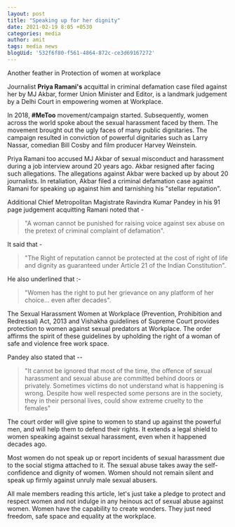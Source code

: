 ```yaml
---
layout: post
title: "Speaking up for her dignity"
date: 2021-02-19 8:05 +0530
categories: media
author: amit
tags: media news
blogUid: '532f6f80-f561-4864-872c-ce3d69167272'
---
```

Another feather in Protection of women at workplace

Journalist **Priya Ramani's** acquittal in criminal defamation case filed against her by MJ Akbar, former Union Minister and Editor, is a landmark judgement by a Delhi Court in empowering women at Workplace. 

In 2018, **#MeToo** movement/campaign started. Subsequently, women across the world spoke about the sexual harassment faced by them. The movement brought out the ugly faces of many public dignitaries. The campaign resulted in conviction of powerful dignitaries such as Larry Nassar, comedian Bill Cosby and film producer Harvey Weinstein. 

Priya Ramani too accused MJ Akbar of sexual misconduct and harassment during a job interview around 20 years ago. Akbar resigned after facing such allegations. The allegations against Akbar were backed up by about 20 journalists. In retaliation, Akbar filed a criminal defamation case against Ramani for speaking up against him and tarnishing his "stellar reputation". 

Additional Chief Metropolitan Magistrate Ravindra Kumar Pandey in his 91 page judgement acquitting Ramani noted that - 
> "A woman cannot be punished for raising voice against sex abuse on the pretext of criminal complaint of defamation". 

It said that - 
> "The Right of reputation cannot be protected at the cost of right of life and dignity as guaranteed under Article 21 of the Indian Constitution". 

He also underlined that :-
> "Women has the right to put her grievance on any platform of her choice... even after decades".

The Sexual Harassment Women at Workplace (Prevention, Prohibition and Redressal) Act, 2013 and Vishakha guidelines of Supreme Court  provides protection to women against sexual predators at Workplace. The order affirms the spirit of these guidelines by upholding the right of a woman of safe and violence free work space. 

Pandey also stated that -- 
> "It cannot be ignored that most of the time, the offence of sexual harassment and sexual abuse are committed behind doors or privately. Sometimes victims do not understand what is happening is wrong. Despite how well respected some persons are in the society, they in their personal lives, could show extreme cruelty to the females"  

The court order will give spine to women to stand up against the powerful men, and will help them to defend their rights. It extends a legal shield to women speaking against sexual harassment, even when it happened decades ago. 

Most women do not speak up or report incidents of sexual harassment due to the social stigma attached to it. The sexual abuse takes away the self-confidence and dignity of women. Women should not remain silent and speak up firmly against unruly male sexual abusers. 

All male members reading this article, let's just take a pledge to protect and respect women and not indulge in any heinous act of sexual abuse against women. Women have the capability to create wonders. They just need freedom, safe space and equality at the workplace.
